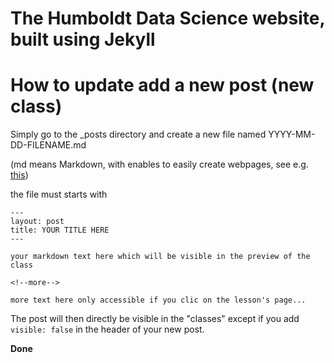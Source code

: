 # The Humboldt Data Science website, built using Jekyll


# How to update add a new post (new class)

Simply go to the _posts directory and create a new file named YYYY-MM-DD-FILENAME.md

(md means Markdown, with enables to easily create webpages, see e.g. [this](https://github.com/adam-p/markdown-here/wiki/Markdown-Cheatsheet))

the file must starts with 
```
---
layout: post
title: YOUR TITLE HERE
---

your markdown text here which will be visible in the preview of the class 

<!--more-->

more text here only accessible if you clic on the lesson's page...
```
The post will then directly be visible in the "classes" except if you  add `visible: false` in the header of your new post. 

**Done**

